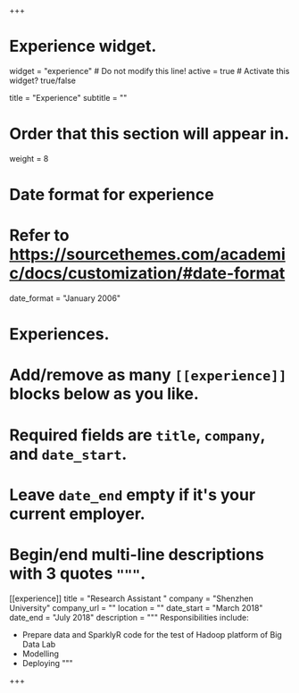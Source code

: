 +++
# Experience widget.
widget = "experience"  # Do not modify this line!
active = true  # Activate this widget? true/false

title = "Experience"
subtitle = ""

# Order that this section will appear in.
weight = 8

# Date format for experience
#   Refer to https://sourcethemes.com/academic/docs/customization/#date-format
date_format = "January 2006"

# Experiences.
#   Add/remove as many `[[experience]]` blocks below as you like.
#   Required fields are `title`, `company`, and `date_start`.
#   Leave `date_end` empty if it's your current employer.
#   Begin/end multi-line descriptions with 3 quotes `"""`.
[[experience]]
  title = "Research Assistant "
  company = "Shenzhen University"
  company_url = ""
  location = ""
  date_start = "March 2018"
  date_end = "July 2018"
  description = """
  Responsibilities include:
  
  * Prepare data and SparklyR code for the test of Hadoop platform of Big Data Lab
  * Modelling
  * Deploying
  """

+++
